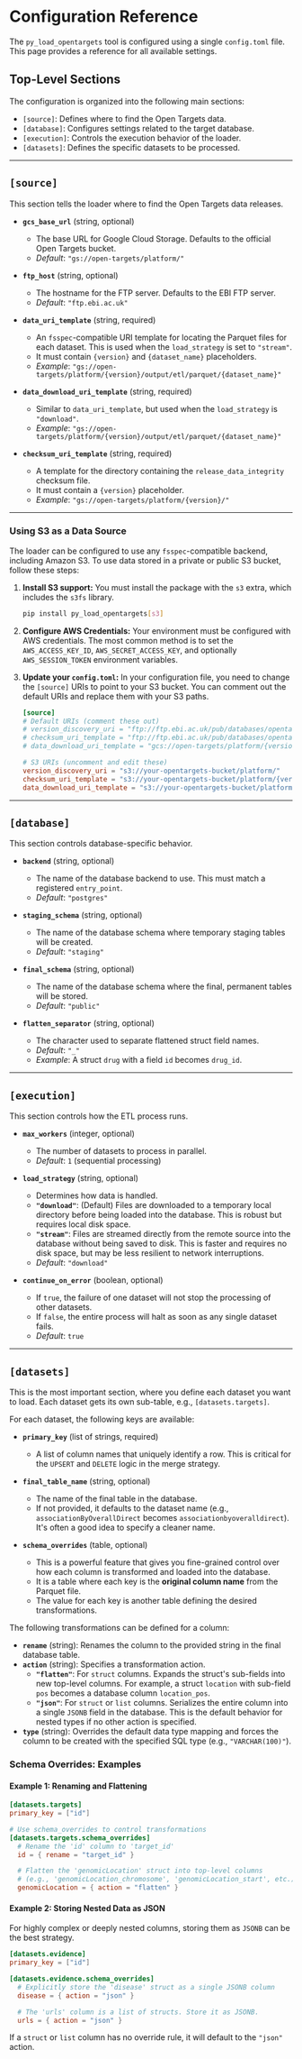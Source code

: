 # Configuration Reference

The `py_load_opentargets` tool is configured using a single `config.toml` file. This page provides a reference for all available settings.

## Top-Level Sections

The configuration is organized into the following main sections:
- `[source]`: Defines where to find the Open Targets data.
- `[database]`: Configures settings related to the target database.
- `[execution]`: Controls the execution behavior of the loader.
- `[datasets]`: Defines the specific datasets to be processed.

---

## `[source]`

This section tells the loader where to find the Open Targets data releases.

- **`gcs_base_url`** (string, optional)
  - The base URL for Google Cloud Storage. Defaults to the official Open Targets bucket.
  - *Default*: `"gs://open-targets/platform/"`

- **`ftp_host`** (string, optional)
  - The hostname for the FTP server. Defaults to the EBI FTP server.
  - *Default*: `"ftp.ebi.ac.uk"`

- **`data_uri_template`** (string, required)
  - An `fsspec`-compatible URI template for locating the Parquet files for each dataset. This is used when the `load_strategy` is set to `"stream"`.
  - It must contain `{version}` and `{dataset_name}` placeholders.
  - *Example*: `"gs://open-targets/platform/{version}/output/etl/parquet/{dataset_name}"`

- **`data_download_uri_template`** (string, required)
  - Similar to `data_uri_template`, but used when the `load_strategy` is `"download"`.
  - *Example*: `"gs://open-targets/platform/{version}/output/etl/parquet/{dataset_name}"`

- **`checksum_uri_template`** (string, required)
  - A template for the directory containing the `release_data_integrity` checksum file.
  - It must contain a `{version}` placeholder.
  - *Example*: `"gs://open-targets/platform/{version}/"`

---

### Using S3 as a Data Source

The loader can be configured to use any `fsspec`-compatible backend, including Amazon S3. To use data stored in a private or public S3 bucket, follow these steps:

1.  **Install S3 support:**
    You must install the package with the `s3` extra, which includes the `s3fs` library.
    ```bash
    pip install py_load_opentargets[s3]
    ```

2.  **Configure AWS Credentials:**
    Your environment must be configured with AWS credentials. The most common method is to set the `AWS_ACCESS_KEY_ID`, `AWS_SECRET_ACCESS_KEY`, and optionally `AWS_SESSION_TOKEN` environment variables.

3.  **Update your `config.toml`:**
    In your configuration file, you need to change the `[source]` URIs to point to your S3 bucket. You can comment out the default URIs and replace them with your S3 paths.

    ```toml
    [source]
    # Default URIs (comment these out)
    # version_discovery_uri = "ftp://ftp.ebi.ac.uk/pub/databases/opentargets/platform/"
    # checksum_uri_template = "ftp://ftp.ebi.ac.uk/pub/databases/opentargets/platform/{version}/"
    # data_download_uri_template = "gcs://open-targets/platform/{version}/output/etl/parquet/{dataset_name}/"

    # S3 URIs (uncomment and edit these)
    version_discovery_uri = "s3://your-opentargets-bucket/platform/"
    checksum_uri_template = "s3://your-opentargets-bucket/platform/{version}/"
    data_download_uri_template = "s3://your-opentargets-bucket/platform/{version}/output/etl/parquet/{dataset_name}/"
    ```

---

## `[database]`

This section controls database-specific behavior.

- **`backend`** (string, optional)
  - The name of the database backend to use. This must match a registered `entry_point`.
  - *Default*: `"postgres"`

- **`staging_schema`** (string, optional)
  - The name of the database schema where temporary staging tables will be created.
  - *Default*: `"staging"`

- **`final_schema`** (string, optional)
  - The name of the database schema where the final, permanent tables will be stored.
  - *Default*: `"public"`

- **`flatten_separator`** (string, optional)
  - The character used to separate flattened struct field names.
  - *Default*: `"_"`
  - *Example*: A struct `drug` with a field `id` becomes `drug_id`.

---

## `[execution]`

This section controls how the ETL process runs.

- **`max_workers`** (integer, optional)
  - The number of datasets to process in parallel.
  - *Default*: `1` (sequential processing)

- **`load_strategy`** (string, optional)
  - Determines how data is handled.
  - **`"download"`**: (Default) Files are downloaded to a temporary local directory before being loaded into the database. This is robust but requires local disk space.
  - **`"stream"`**: Files are streamed directly from the remote source into the database without being saved to disk. This is faster and requires no disk space, but may be less resilient to network interruptions.
  - *Default*: `"download"`

- **`continue_on_error`** (boolean, optional)
  - If `true`, the failure of one dataset will not stop the processing of other datasets.
  - If `false`, the entire process will halt as soon as any single dataset fails.
  - *Default*: `true`

---

## `[datasets]`

This is the most important section, where you define each dataset you want to load. Each dataset gets its own sub-table, e.g., `[datasets.targets]`.

For each dataset, the following keys are available:

- **`primary_key`** (list of strings, required)
  - A list of column names that uniquely identify a row. This is critical for the `UPSERT` and `DELETE` logic in the merge strategy.

- **`final_table_name`** (string, optional)
  - The name of the final table in the database.
  - If not provided, it defaults to the dataset name (e.g., `associationByOverallDirect` becomes `associationbyoveralldirect`). It's often a good idea to specify a cleaner name.

- **`schema_overrides`** (table, optional)
  - This is a powerful feature that gives you fine-grained control over how each column is transformed and loaded into the database.
  - It is a table where each key is the **original column name** from the Parquet file.
  - The value for each key is another table defining the desired transformations.

The following transformations can be defined for a column:

- **`rename`** (string): Renames the column to the provided string in the final database table.
- **`action`** (string): Specifies a transformation action.
  - **`"flatten"`**: For `struct` columns. Expands the struct's sub-fields into new top-level columns. For example, a struct `location` with sub-field `pos` becomes a database column `location_pos`.
  - **`"json"`**: For `struct` or `list` columns. Serializes the entire column into a single `JSONB` field in the database. This is the default behavior for nested types if no other action is specified.
- **`type`** (string): Overrides the default data type mapping and forces the column to be created with the specified SQL type (e.g., `"VARCHAR(100)"`).

### Schema Overrides: Examples

#### Example 1: Renaming and Flattening

```toml
[datasets.targets]
primary_key = ["id"]

# Use schema_overrides to control transformations
[datasets.targets.schema_overrides]
  # Rename the 'id' column to 'target_id'
  id = { rename = "target_id" }

  # Flatten the 'genomicLocation' struct into top-level columns
  # (e.g., 'genomicLocation_chromosome', 'genomicLocation_start', etc.)
  genomicLocation = { action = "flatten" }
```

#### Example 2: Storing Nested Data as JSON

For highly complex or deeply nested columns, storing them as `JSONB` can be the best strategy.

```toml
[datasets.evidence]
primary_key = ["id"]

[datasets.evidence.schema_overrides]
  # Explicitly store the 'disease' struct as a single JSONB column
  disease = { action = "json" }

  # The 'urls' column is a list of structs. Store it as JSONB.
  urls = { action = "json" }
```
If a `struct` or `list` column has no override rule, it will default to the `"json"` action.
